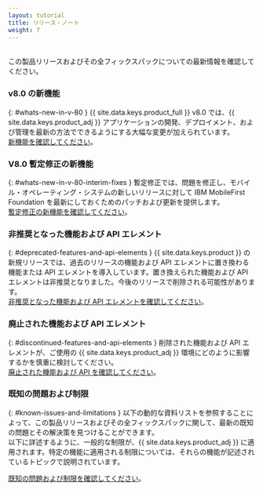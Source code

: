 ```yaml
---
layout: tutorial
title: リリース・ノート
weight: 7
---
```

<!-- NLS_CHARSET=UTF-8 -->
<br/>
この製品リリースおよびその全フィックスパックについての最新情報を確認してください。

### v8.0 の新機能
{: #whats-new-in-v-80 }
{{ site.data.keys.product_full }} v8.0 では、{{ site.data.keys.product_adj }} アプリケーションの開発、デプロイメント、および管理を最新の方法でできるようにする大幅な変更が加えられています。  
[新機能を確認してください](whats-new/)。

### V8.0 暫定修正の新機能
{: #whats-new-in-v-80-interim-fixes }
暫定修正では、問題を修正し、モバイル・オペレーティング・システムの新しいリリースに対して IBM MobileFirst Foundation を最新にしておくためのパッチおよび更新を提供します。  
[暫定修正の新機能を確認してください](interim-fixes)。

### 非推奨となった機能および API エレメント
{: #deprecated-features-and-api-elements }
{{ site.data.keys.product }} の新規リリースでは、過去のリリースの機能および API エレメントに置き換わる機能または API エレメントを導入しています。置き換えられた機能および API エレメントは非推奨となりました。今後のリリースで削除される可能性があります。  
[非推奨となった機能および API エレメントを確認してください](deprecated-discontinued)。

### 廃止された機能および API エレメント
{: #discontinued-features-and-api-elements }
削除された機能および API エレメントが、ご使用の {{ site.data.keys.product_adj }} 環境にどのように影響するかを慎重に検討してください。  
[廃止された機能および API を確認してください](deprecated-discontinued)。

### 既知の問題および制限
{: #known-issues-and-limitations }
以下の動的な資料リストを参照することによって、この製品リリースおよびその全フィックスパックに関して、最新の既知の問題とその解決策を見つけることができます。  
以下に詳述するように、一般的な制限が、{{ site.data.keys.product_adj }} に適用されます。特定の機能に適用される制限については、それらの機能が記述されているトピックで説明されています。  

[既知の問題および制限を確認してください](known-issues-limitations)。


